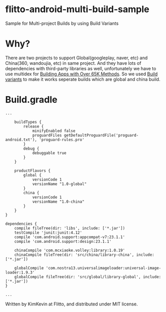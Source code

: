 # flitto-android-multi-build-sample
Sample for Multi-project Builds by using Build Variants

# Why?
There are two projects to support Global(googleplay, naver, etc) and China(360, wandoujia, etc) in same project. And they have lots of dependencies with third-party libraries as well, unfortunately we have to use multidex for [Building Apps with Over 65K Methods](http://developer.android.com/intl/ko/tools/building/multidex.html). So we used [Build variants](http://developer.android.com/intl/ko/tools/building/configuring-gradle.html) to make it works seperate builds which are global and china build.

# Build.gradle
```
...

    buildTypes {
        release {
            minifyEnabled false
            proguardFiles getDefaultProguardFile('proguard-android.txt'), 'proguard-rules.pro'
        }
        debug {
            debuggable true
        }
    }

    productFlavors {
        global {
            versionCode 1
            versionName "1.0-global"
        }
        china {
            versionCode 1
            versionName "1.0-china"
        }
    }
}

dependencies {
    compile fileTree(dir: 'libs', include: ['*.jar'])
    testCompile 'junit:junit:4.12'
    compile 'com.android.support:appcompat-v7:23.1.1'
    compile 'com.android.support:design:23.1.1'

    chinaCompile 'com.mcxiaoke.volley:library:1.0.19'
    chinaCompile fileTree(dir: 'src/china/library-china', include: ['*.jar'])

    globalCompile 'com.nostra13.universalimageloader:universal-image-loader:1.9.3'
    globalCompile fileTree(dir: 'src/global/library-global', include: ['*.jar'])
}

...
```

Written by KimKevin at Flitto, and distributed under MIT license.
